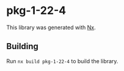 # pkg-1-22-4

This library was generated with [Nx](https://nx.dev).

## Building

Run `nx build pkg-1-22-4` to build the library.
